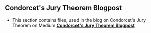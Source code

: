 ## Condorcet's Jury Theorem Blogpost

* This section contains files, used in the blog on Condorcet's Jury Theorem  on Medium
**[Condorcet's Jury Theorem Blogpost](https://medium.com/@soniknitr/)**